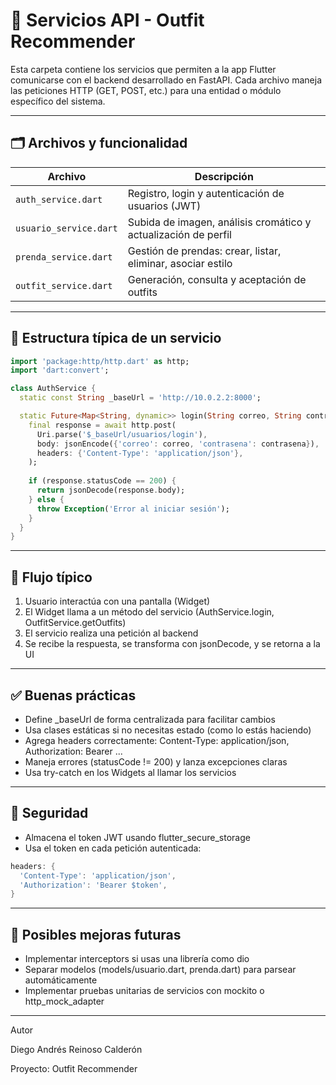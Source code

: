 # 🔌 Servicios API - Outfit Recommender

Esta carpeta contiene los servicios que permiten a la app Flutter comunicarse con el backend desarrollado en FastAPI. Cada archivo maneja las peticiones HTTP (GET, POST, etc.) para una entidad o módulo específico del sistema.

---

## 🗂️ Archivos y funcionalidad

| Archivo                | Descripción                                                 |
|------------------------|-------------------------------------------------------------|
| `auth_service.dart`     | Registro, login y autenticación de usuarios (JWT)          |
| `usuario_service.dart`  | Subida de imagen, análisis cromático y actualización de perfil |
| `prenda_service.dart`   | Gestión de prendas: crear, listar, eliminar, asociar estilo |
| `outfit_service.dart`   | Generación, consulta y aceptación de outfits               |

---

## 🧩 Estructura típica de un servicio

```dart
import 'package:http/http.dart' as http;
import 'dart:convert';

class AuthService {
  static const String _baseUrl = 'http://10.0.2.2:8000';

  static Future<Map<String, dynamic>> login(String correo, String contrasena) async {
    final response = await http.post(
      Uri.parse('$_baseUrl/usuarios/login'),
      body: jsonEncode({'correo': correo, 'contrasena': contrasena}),
      headers: {'Content-Type': 'application/json'},
    );
    
    if (response.statusCode == 200) {
      return jsonDecode(response.body);
    } else {
      throw Exception('Error al iniciar sesión');
    }
  }
}
```
---
## 🔁 Flujo típico

1. Usuario interactúa con una pantalla (Widget)
2. El Widget llama a un método del servicio (AuthService.login, OutfitService.getOutfits)
3. El servicio realiza una petición al backend
4. Se recibe la respuesta, se transforma con jsonDecode, y se retorna a la UI

---
## ✅ Buenas prácticas

- Define _baseUrl de forma centralizada para facilitar cambios
- Usa clases estáticas si no necesitas estado (como lo estás haciendo)
- Agrega headers correctamente: Content-Type: application/json, Authorization: Bearer ...
- Maneja errores (statusCode != 200) y lanza excepciones claras
- Usa try-catch en los Widgets al llamar los servicios

---
## 🔐 Seguridad

- Almacena el token JWT usando flutter_secure_storage
- Usa el token en cada petición autenticada:
```dart
headers: {
  'Content-Type': 'application/json',
  'Authorization': 'Bearer $token',
}
```
---
## 🧪 Posibles mejoras futuras

- Implementar interceptors si usas una librería como dio
- Separar modelos (models/usuario.dart, prenda.dart) para parsear automáticamente
- Implementar pruebas unitarias de servicios con mockito o http_mock_adapter

---
Autor

Diego Andrés Reinoso Calderón

Proyecto: Outfit Recommender
